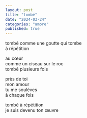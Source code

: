 ```yaml
---
layout: post
title: "tombé"
date: "2024-03-24"
categories: "amore"
published: true
---
```


tombé
comme une goutte qui tombe  
à répétition  

au cœur  
comme un ciseau sur le roc  
tombé plusieurs fois  

près de toi  
mon amour  
tu me soulèves  
à chaque fois  

tombé à répétition  
je suis devenu ton œuvre  
